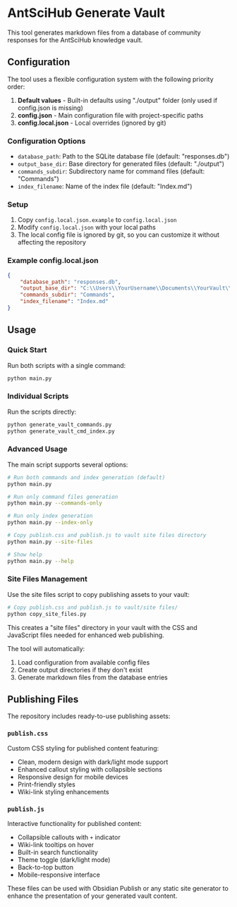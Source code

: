 # AntSciHub Generate Vault

This tool generates markdown files from a database of community responses for the AntSciHub knowledge vault.

## Configuration

The tool uses a flexible configuration system with the following priority order:

1. **Default values** - Built-in defaults using "./output" folder (only used if config.json is missing)
2. **config.json** - Main configuration file with project-specific paths
3. **config.local.json** - Local overrides (ignored by git)

### Configuration Options

- `database_path`: Path to the SQLite database file (default: "responses.db")
- `output_base_dir`: Base directory for generated files (default: "./output")
- `commands_subdir`: Subdirectory name for command files (default: "Commands")
- `index_filename`: Name of the index file (default: "Index.md")

### Setup

1. Copy `config.local.json.example` to `config.local.json`
2. Modify `config.local.json` with your local paths
3. The local config file is ignored by git, so you can customize it without affecting the repository

### Example config.local.json

```json
{
    "database_path": "responses.db",
    "output_base_dir": "C:\\Users\\YourUsername\\Documents\\YourVault\\Community Knowledge",
    "commands_subdir": "Commands",
    "index_filename": "Index.md"
}
```

## Usage

### Quick Start

Run both scripts with a single command:

```bash
python main.py
```

### Individual Scripts

Run the scripts directly:

```bash
python generate_vault_commands.py
python generate_vault_cmd_index.py
```

### Advanced Usage

The main script supports several options:

```bash
# Run both commands and index generation (default)
python main.py

# Run only command files generation
python main.py --commands-only

# Run only index generation
python main.py --index-only

# Copy publish.css and publish.js to vault site files directory
python main.py --site-files

# Show help
python main.py --help
```

### Site Files Management

Use the site files script to copy publishing assets to your vault:

```bash
# Copy publish.css and publish.js to vault/site files/
python copy_site_files.py
```

This creates a "site files" directory in your vault with the CSS and JavaScript files needed for enhanced web publishing.

The tool will automatically:
1. Load configuration from available config files
2. Create output directories if they don't exist
3. Generate markdown files from the database entries

## Publishing Files

The repository includes ready-to-use publishing assets:

### `publish.css`
Custom CSS styling for published content featuring:
- Clean, modern design with dark/light mode support
- Enhanced callout styling with collapsible sections
- Responsive design for mobile devices
- Print-friendly styles
- Wiki-link styling enhancements

### `publish.js`
Interactive functionality for published content:
- Collapsible callouts with `+` indicator
- Wiki-link tooltips on hover
- Built-in search functionality
- Theme toggle (dark/light mode)
- Back-to-top button
- Mobile-responsive interface

These files can be used with Obsidian Publish or any static site generator to enhance the presentation of your generated vault content.
